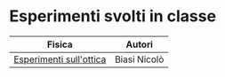 # Esperimenti svolti in classe

<!--
| Chimica | Autori |
|---------|--------|
| [Esperimento sulle diluizioni](diluizioni.md) | Shera Kevin |
| [Esperimento dei gas](gas.md) | ?? |
-->
| Fisica | Autori |
|--------|--------|
| [Esperimenti sull'ottica](ottica/) | Biasi Nicolò |
